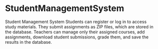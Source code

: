# StudentManagementSystem
Student Management System Students can register or log in to access study materials. They submit assignments as ZIP files, which are stored in the database. Teachers can manage only their assigned courses, add assignments, download student submissions, grade them, and save the results in the database.
